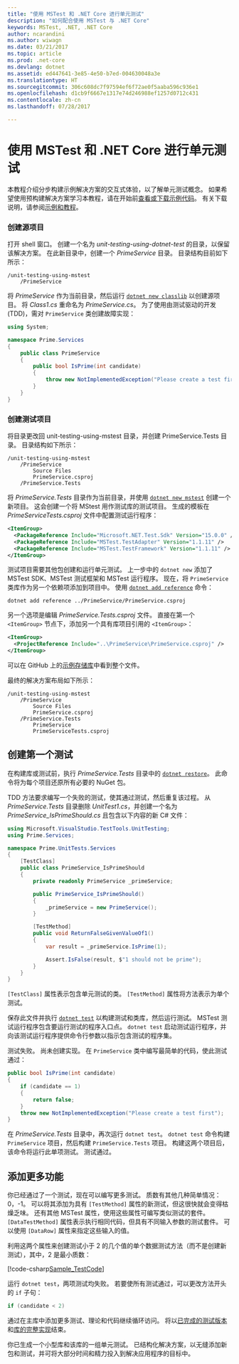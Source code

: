 ```yaml
---
title: "使用 MSTest 和 .NET Core 进行单元测试"
description: "如何配合使用 MSTest 与 .NET Core"
keywords: MSTest, .NET, .NET Core
author: ncarandini
ms.author: wiwagn
ms.date: 03/21/2017
ms.topic: article
ms.prod: .net-core
ms.devlang: dotnet
ms.assetid: ed447641-3e85-4e50-b7ed-004630048a3e
ms.translationtype: HT
ms.sourcegitcommit: 306c608dc7f97594ef6f72ae0f5aaba596c936e1
ms.openlocfilehash: d1cb9f6667e1317e74d246988ef1257d0712c431
ms.contentlocale: zh-cn
ms.lasthandoff: 07/28/2017

---
```


# <a name="unit-testing-with-mstest-and-net-core"></a>使用 MSTest 和 .NET Core 进行单元测试

本教程介绍分步构建示例解决方案的交互式体验，以了解单元测试概念。 如果希望使用预构建解决方案学习本教程，请在开始前[查看或下载示例代码](https://github.com/dotnet/docs/blob/master/samples/core/getting-started/unit-testing-using-mstest/)。 有关下载说明，请参阅[示例和教程](../../samples-and-tutorials/index.md#viewing-and-downloading-samples)。

### <a name="creating-the-source-project"></a>创建源项目

打开 shell 窗口。 创建一个名为 *unit-testing-using-dotnet-test* 的目录，以保留该解决方案。 在此新目录中，创建一个 *PrimeService* 目录。 目录结构目前如下所示：

```
/unit-testing-using-mstest
    /PrimeService
```

将 *PrimeService* 作为当前目录，然后运行 [`dotnet new classlib`](../tools/dotnet-new.md) 以创建源项目。 将 *Class1.cs* 重命名为 *PrimeService.cs*。 为了使用由测试驱动的开发 (TDD)，需对 `PrimeService` 类创建故障实现：

```csharp
using System;

namespace Prime.Services
{
    public class PrimeService
    {
        public bool IsPrime(int candidate) 
        {
            throw new NotImplementedException("Please create a test first");
        } 
    }
}
```

### <a name="creating-the-test-project"></a>创建测试项目

将目录更改回 unit-testing-using-mstest 目录，并创建 PrimeService.Tests 目录。 目录结构如下所示：

```
/unit-testing-using-mstest
    /PrimeService
        Source Files
        PrimeService.csproj
    /PrimeService.Tests
```

将 *PrimeService.Tests* 目录作为当前目录，并使用 [`dotnet new mstest`](../tools/dotnet-new.md) 创建一个新项目。 这会创建一个将 MStest 用作测试库的测试项目。 生成的模板在 *PrimeServiceTests.csproj* 文件中配置测试运行程序：

```xml
<ItemGroup>
  <PackageReference Include="Microsoft.NET.Test.Sdk" Version="15.0.0" />
  <PackageReference Include="MSTest.TestAdapter" Version="1.1.11" />
  <PackageReference Include="MSTest.TestFramework" Version="1.1.11" />
</ItemGroup>
```

测试项目需要其他包创建和运行单元测试。 上一步中的 `dotnet new` 添加了 MSTest SDK、MSTest 测试框架和 MSTest 运行程序。 现在，将 `PrimeService` 类库作为另一个依赖项添加到项目中。 使用 [`dotnet add reference`](../tools/dotnet-add-reference.md) 命令：

```
dotnet add reference ../PrimeService/PrimeService.csproj
```

另一个选项是编辑 *PrimeService.Tests.csproj* 文件。 直接在第一个 `<ItemGroup>` 节点下，添加另一个具有库项目引用的 `<ItemGroup>`：

```xml
<ItemGroup>
  <ProjectReference Include="..\PrimeService\PrimeService.csproj" />
</ItemGroup>
```

可以在 GitHub 上的[示例存储库](https://github.com/dotnet/docs/blob/master/samples/core/getting-started/unit-testing-using-mstest/PrimeService.Tests/PrimeService.Tests.csproj)中看到整个文件。

最终的解决方案布局如下所示：

```
/unit-testing-using-mstest
    /PrimeService
        Source Files
        PrimeService.csproj
    /PrimeService.Tests
        PrimeService
        PrimeServiceTests.csproj
```

## <a name="creating-the-first-test"></a>创建第一个测试

在构建库或测试前，执行 *PrimeService.Tests* 目录中的 [`dotnet restore`](../tools/dotnet-restore.md)。 此命令将为每个项目还原所有必要的 NuGet 包。

TDD 方法要求编写一个失败的测试，使其通过测试，然后重复该过程。 从 *PrimeService.Tests* 目录删除 *UnitTest1.cs*，并创建一个名为 *PrimeService_IsPrimeShould.cs* 且包含以下内容的新 C# 文件：

```csharp
using Microsoft.VisualStudio.TestTools.UnitTesting;
using Prime.Services;

namespace Prime.UnitTests.Services
{
    [TestClass]
    public class PrimeService_IsPrimeShould
    {
        private readonly PrimeService _primeService;

        public PrimeService_IsPrimeShould()
        {
            _primeService = new PrimeService();
        }

        [TestMethod]
        public void ReturnFalseGivenValueOf1()
        {
            var result = _primeService.IsPrime(1);

            Assert.IsFalse(result, $"1 should not be prime");
        }
    }
}
```

`[TestClass]` 属性表示包含单元测试的类。 `[TestMethod]` 属性将方法表示为单个测试。 

保存此文件并执行 [`dotnet test`](../tools/dotnet-test.md) 以构建测试和类库，然后运行测试。 MSTest 测试运行程序包含要运行测试的程序入口点。 `dotnet test` 启动测试运行程序，并向该测试运行程序提供命令行参数以指示包含测试的程序集。

测试失败。 尚未创建实现。 在 `PrimeService` 类中编写最简单的代码，使此测试通过：

```csharp
public bool IsPrime(int candidate) 
{
    if (candidate == 1) 
    { 
        return false;
    } 
    throw new NotImplementedException("Please create a test first");
} 
```

在 *PrimeService.Tests* 目录中，再次运行 `dotnet test`。 `dotnet test` 命令构建 `PrimeService` 项目，然后构建 `PrimeService.Tests` 项目。 构建这两个项目后，该命令将运行此单项测试。 测试通过。

## <a name="adding-more-features"></a>添加更多功能

你已经通过了一个测试，现在可以编写更多测试。 质数有其他几种简单情况：0，-1。 可以将其添加为具有 `[TestMethod]` 属性的新测试，但这很快就会变得枯燥乏味。 还有其他 MSTest 属性，使用这些属性可编写类似测试的套件。  `[DataTestMethod]` 属性表示执行相同代码，但具有不同输入参数的测试套件。 可以使用 `[DataRow]` 属性来指定这些输入的值。 
 
利用这两个属性来创建测试小于 2 的几个值的单个数据测试方法（而不是创建新测试），其中，2 是最小质数：

[!code-csharp[Sample_TestCode](../../../samples/core/getting-started/unit-testing-using-mstest/PrimeService.Tests/PrimeService_IsPrimeShould.cs?name=Sample_TestCode)]

运行 `dotnet test`，两项测试均失败。 若要使所有测试通过，可以更改方法开头的 `if` 子句：

```csharp
if (candidate < 2)
```

通过在主库中添加更多测试、理论和代码继续循环访问。 将以[已完成的测试版本](https://github.com/dotnet/docs/blob/master/samples/core/getting-started/unit-testing-using-mstest/PrimeService.Tests/PrimeService_IsPrimeShould.cs)和[库的完整实现](https://github.com/dotnet/docs/blob/master/samples/core/getting-started/unit-testing-using-mstest/PrimeService/PrimeService.cs)结束。

你已生成一个小型库和该库的一组单元测试。 已结构化解决方案，以无缝添加新包和测试，并可将大部分时间和精力投入到解决应用程序的目标中。

